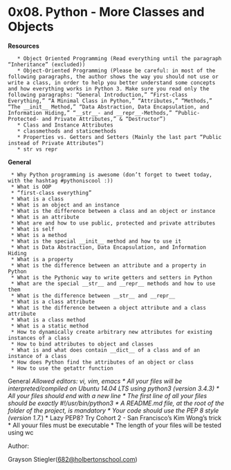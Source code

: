 # **0x08. Python - More Classes and Objects**

**Resources**

       * Object Oriented Programming (Read everything until the paragraph “Inheritance” (excluded))
       * Object-Oriented Programming (Please be careful: in most of the following paragraphs, the author shows the way you should not use or write a class, in order to help you better understand some concepts and how everything works in Python 3. Make sure you read only the following paragraphs: “General Introduction,” “First-class Everything,” “A Minimal Class in Python,” “Attributes,” “Methods,” “The __init__ Method,” “Data Abstraction, Data Encapsulation, and Information Hiding,” “__str__- and __repr__-Methods,” “Public- Protected- and Private Attributes,” & “Destructor”)
       * Class and Instance Attributes
       * classmethods and staticmethods
       * Properties vs. Getters and Setters (Mainly the last part “Public instead of Private Attributes”)
       * str vs repr

**General**

     * Why Python programming is awesome (don’t forget to tweet today, with the hashtag #pythoniscool :))
     * What is OOP
     * “first-class everything”
     * What is a class
     * What is an object and an instance
     * What is the difference between a class and an object or instance
     * What is an attribute
     * What are and how to use public, protected and private attributes
     * What is self
     * What is a method
     * What is the special __init__ method and how to use it
     * What is Data Abstraction, Data Encapsulation, and Information Hiding
     * What is a property
     * What is the difference between an attribute and a property in Python
     * What is the Pythonic way to write getters and setters in Python
     * What are the special __str__ and __repr__ methods and how to use them
     * What is the difference between __str__ and __repr__
     * What is a class attribute
     * What is the difference between a object attribute and a class attribute
     * What is a class method
     * What is a static method
     * How to dynamically create arbitrary new attributes for existing instances of a class
     * How to bind attributes to object and classes
     * What is and what does contain __dict__ of a class and of an instance of a class
     * How does Python find the attributes of an object or class
     * How to use the getattr function

General
    *Allowed editors: vi, vim, emacs
    * All your files will be interpreted/compiled on Ubuntu 14.04 LTS using python3 (version 3.4.3)
    * All your files should end with a new line
    * The first line of all your files should be exactly #!/usr/bin/python3
    * A README.md file, at the root of the folder of the project, is mandatory
    * Your code should use the PEP 8 style (version 1.7.*)
    *  Lazy PEP8? Try Cohort 2 - San Francisco’s Kim Wong’s trick
    * All youur files must be executable
    * The length of your files will be tested using wc


Author:

Grayson Stiegler(682@holbertonschool.com)